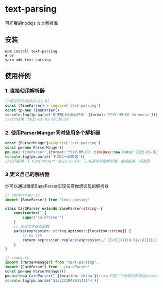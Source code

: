 # text-parsing
可扩展的nodejs 文本解析库
## 安装
```shell
npm install text-parsing
# or
yarn add text-parsing
```
## 使用样例
### 1. 直接使用解析器
```javascript
//假设今日为2022-01-01
const {TimeParser} = require('text-parsing')
const tp=new TimeParser()
console.log(tp.parse('明天晚上8点半开会',{format:'YYYY-MM-DD hh:mm:ss'}))
//打印结果：2022-01-02 08:30:00
```
### 2. 使用ParserManger同时使用多个解析器
```javascript
const {ParserManger}=require('text-parsing')
const pm=new ParserManger()
pm.use('timeParser',{format:'YYYY-MM-DD',timeBase:new Date('2022-01-01')})
console.log(pm.parse('下周二一起聚餐'))
//打印结果：{ timeParser:'2022-01-04' },如果有其他解析器，会将结果一同返回
```
### 3.定义自己的解析器
你可以通过继承BaseParser实现任意你想实现的解析器

```typescript
// cardParser.ts
import {BaseParser} from 'text-parsing'

class CardParser extends BaseParser<string> {
    constructor() {
        super('cardParser')
    }
    // 定义文本接收函数
    parse(expression: string,options?:{location:string}) {
        // do sth
        return expression.replace(expression,/!([\d]{17}[0-9|x|X]{1})/)//此处的返回值类型需在BaseParser的泛型中声明，否则在ts中将无法获得正确代码提示
    }
}

// index.ts
import {ParserManager} from "text-parsing";
import {CardParser} from './cardParser'
const pm=new ParserManager()
pm.use(new CardParser(),{location:'china'})//use的第二个参数将传递给parser的parse函数的option
console.log(pm.parse('515323194803141144'))
```
